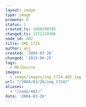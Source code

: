 ```yaml
---
layout: image
type: image
promote: 0
status: 1
created_ts: 1080280785
changed_ts: 1372159366
node_id: 402
title: IMG_1724
author: anj
created: '2004-03-26'
changed: '2013-06-25'
tags:
  - Melbourne
images:
  - image/images/img_1724-402.jpg
url: "/2004/03/26/img_1724/"
aliases:
  - "/node/402/"
date: '2004-03-26'
---
```


